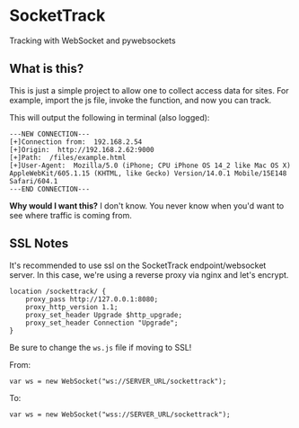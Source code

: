 # SocketTrack

Tracking with WebSocket and pywebsockets

## What is this?

This is just a simple project to allow one to collect access data for sites. For example, import the js file, invoke the function, and now you can track. 

This will output the following in terminal (also logged):

```
---NEW CONNECTION---
[+]Connection from:  192.168.2.54
[+]Origin:  http://192.168.2.62:9000
[+]Path:  /files/example.html
[+]User-Agent:  Mozilla/5.0 (iPhone; CPU iPhone OS 14_2 like Mac OS X) AppleWebKit/605.1.15 (KHTML, like Gecko) Version/14.0.1 Mobile/15E148 Safari/604.1
---END CONNECTION---
```

**Why would I want this?** I don't know. You never know when you'd want to see where traffic is coming from.

## SSL Notes


It's recommended to use ssl on the SocketTrack endpoint/websocket server. In this case, we're using a reverse proxy via nginx and let's encrypt. 

```
location /sockettrack/ {
    proxy_pass ​http://127.0.0.1:8080;
    proxy_http_version 1.1;
    proxy_set_header Upgrade $http_upgrade;
    proxy_set_header Connection "Upgrade";
}
```

Be sure to change the `ws.js` file if moving to SSL!

From: 

```
var ws = new WebSocket("ws://SERVER_URL/sockettrack");
```

To: 

```
var ws = new WebSocket("wss://SERVER_URL/sockettrack");
```